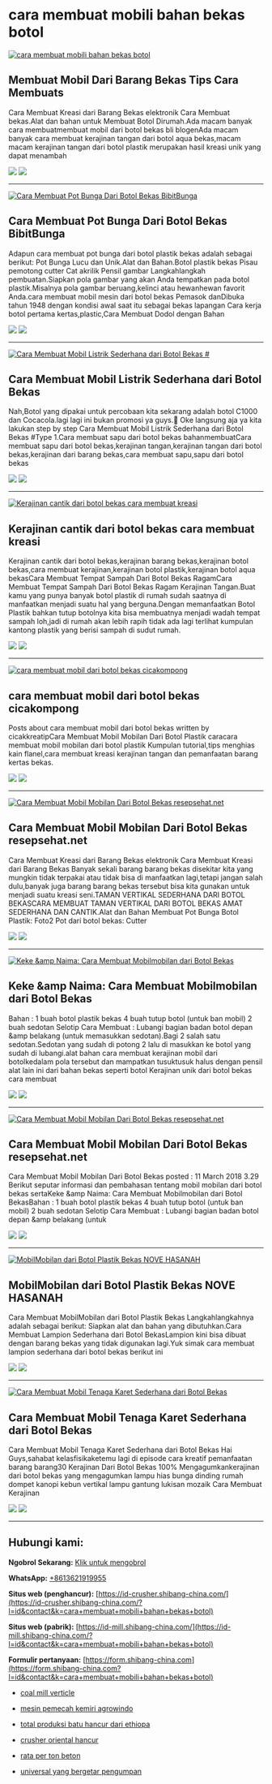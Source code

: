 # cara membuat mobili bahan bekas botol

<a href="https://swt.shibang-china.com/?l=id&img&k=cara+membuat+mobili+bahan+bekas+botol" target="_blank">![cara membuat mobili bahan bekas botol](http://static.shibang-china.com/all-800x300/1079.jpg)</a>

## Membuat Mobil Dari Barang Bekas Tips Cara Membuats
Cara Membuat Kreasi dari Barang Bekas elektronik Cara Membuat bekas.Alat dan bahan untuk Membuat Botol Dirumah.Ada macam banyak cara membuatmembuat mobil dari botol bekas bli blogenAda macam banyak cara membuat kerajinan tangan dari botol aqua bekas,macam macam kerajinan tangan dari botol plastik merupakan hasil kreasi unik yang dapat menambah


<a href="https://whatsapp.shibangsoft.com/WhatsApp.php" target="_blank" title="WhatsApp">![](http://static.shibang-china.com/icon/whatsapp.png)</a> <a href="https://swt.shibang-china.com/?l=id&icon&k=cara+membuat+mobili+bahan+bekas+botol" target="_blank">![](http://static.shibang-china.com/icon/chat-id.png)</a>

---

<a href="https://swt.shibang-china.com/?l=id&img&k=cara+membuat+mobili+bahan+bekas+botol" target="_blank">![Cara Membuat Pot Bunga Dari Botol Bekas BibitBunga](http://static.shibang-china.com/all-800x300/944.jpg)</a>

## Cara Membuat Pot Bunga Dari Botol Bekas BibitBunga
Adapun cara membuat pot bunga dari botol plastik bekas adalah sebagai berikut: Pot Bunga Lucu dan Unik.Alat dan Bahan.Botol plastik bekas Pisau pemotong cutter Cat akrilik Pensil gambar Langkahlangkah pembuatan.Siapkan pola gambar yang akan Anda tempatkan pada botol plastik.Misalnya pola gambar beruang,kelinci atau hewanhewan favorit Anda.cara membuat mobil mesin dari botol bekas Pemasok danDibuka tahun 1948 dengan kondisi awal saat itu sebagai bekas lapangan Cara kerja botol pertama kertas,plastic,Cara Membuat Dodol dengan Bahan


<a href="https://whatsapp.shibangsoft.com/WhatsApp.php" target="_blank" title="WhatsApp">![](http://static.shibang-china.com/icon/whatsapp.png)</a> <a href="https://swt.shibang-china.com/?l=id&icon&k=cara+membuat+mobili+bahan+bekas+botol" target="_blank">![](http://static.shibang-china.com/icon/chat-id.png)</a>

---

<a href="https://swt.shibang-china.com/?l=id&img&k=cara+membuat+mobili+bahan+bekas+botol" target="_blank">![Cara Membuat Mobil Listrik Sederhana dari Botol Bekas #](http://static.shibang-china.com/all-800x300/1002.jpg)</a>

## Cara Membuat Mobil Listrik Sederhana dari Botol Bekas #
Nah,Botol yang dipakai untuk percobaan kita sekarang adalah botol C1000 dan Cocacola.lagi lagi ini bukan promosi ya guys.🙂 Oke langsung aja ya kita lakukan step by step Cara Membuat Mobil Listrik Sederhana dari Botol Bekas #Type 1.Cara membuat sapu dari botol bekas bahanmembuatCara membuat sapu dari botol bekas,kerajinan tangan,kerajinan tangan dari botol bekas,kerajinan dari barang bekas,cara membuat sapu,sapu dari botol bekas


<a href="https://whatsapp.shibangsoft.com/WhatsApp.php" target="_blank" title="WhatsApp">![](http://static.shibang-china.com/icon/whatsapp.png)</a> <a href="https://swt.shibang-china.com/?l=id&icon&k=cara+membuat+mobili+bahan+bekas+botol" target="_blank">![](http://static.shibang-china.com/icon/chat-id.png)</a>

---

<a href="https://swt.shibang-china.com/?l=id&img&k=cara+membuat+mobili+bahan+bekas+botol" target="_blank">![Kerajinan cantik dari botol bekas cara membuat kreasi](http://static.shibang-china.com/all-800x300/143.jpg)</a>

## Kerajinan cantik dari botol bekas cara membuat kreasi
Kerajinan cantik dari botol bekas,kerajinan barang bekas,kerajinan botol bekas,cara membuat kerajinan,kerajinan botol plastik,kerajinan botol aqua bekasCara Membuat Tempat Sampah Dari Botol Bekas RagamCara Membuat Tempat Sampah Dari Botol Bekas Ragam Kerajinan Tangan.Buat kamu yang punya banyak botol plastik di rumah sudah saatnya di manfaatkan menjadi suatu hal yang berguna.Dengan memanfaatkan Botol Plastik bahkan tutup botolnya kita bisa membuatnya menjadi wadah tempat sampah loh,jadi di rumah akan lebih rapih tidak ada lagi terlihat kumpulan kantong plastik yang berisi sampah di sudut rumah.


<a href="https://whatsapp.shibangsoft.com/WhatsApp.php" target="_blank" title="WhatsApp">![](http://static.shibang-china.com/icon/whatsapp.png)</a> <a href="https://swt.shibang-china.com/?l=id&icon&k=cara+membuat+mobili+bahan+bekas+botol" target="_blank">![](http://static.shibang-china.com/icon/chat-id.png)</a>

---

<a href="https://swt.shibang-china.com/?l=id&img&k=cara+membuat+mobili+bahan+bekas+botol" target="_blank">![cara membuat mobil dari botol bekas cicakompong](http://static.shibang-china.com/all-800x300/1097.jpg)</a>

## cara membuat mobil dari botol bekas cicakompong
Posts about cara membuat mobil dari botol bekas written by cicakkreatipCara Membuat Mobil Mobilan Dari Botol Plastik caracara membuat mobil mobilan dari botol plastik Kumpulan tutorial,tips menghias kain flanel,cara membuat kreasi kerajinan tangan dan pemanfaatan barang kertas bekas.


<a href="https://whatsapp.shibangsoft.com/WhatsApp.php" target="_blank" title="WhatsApp">![](http://static.shibang-china.com/icon/whatsapp.png)</a> <a href="https://swt.shibang-china.com/?l=id&icon&k=cara+membuat+mobili+bahan+bekas+botol" target="_blank">![](http://static.shibang-china.com/icon/chat-id.png)</a>

---

<a href="https://swt.shibang-china.com/?l=id&img&k=cara+membuat+mobili+bahan+bekas+botol" target="_blank">![Cara Membuat Mobil Mobilan Dari Botol Bekas resepsehat.net](http://static.shibang-china.com/all-800x300/512.jpg)</a>

## Cara Membuat Mobil Mobilan Dari Botol Bekas resepsehat.net
Cara Membuat Kreasi dari Barang Bekas elektronik Cara Membuat Kreasi dari Barang Bekas Banyak sekali barang barang bekas disekitar kita yang mungkin tidak terpakai atau tidak bisa di manfaatkan lagi,tetapi jangan salah dulu,banyak juga barang barang bekas tersebut bisa kita gunakan untuk menjadi suatu kreasi seni.TAMAN VERTIKAL SEDERHANA DARI BOTOL BEKASCARA MEMBUAT TAMAN VERTIKAL DARI BOTOL BEKAS AMAT SEDERHANA DAN CANTIK.Alat dan Bahan Membuat Pot Bunga Botol Plastik: Foto2 Pot dari botol bekas: Cutter


<a href="https://whatsapp.shibangsoft.com/WhatsApp.php" target="_blank" title="WhatsApp">![](http://static.shibang-china.com/icon/whatsapp.png)</a> <a href="https://swt.shibang-china.com/?l=id&icon&k=cara+membuat+mobili+bahan+bekas+botol" target="_blank">![](http://static.shibang-china.com/icon/chat-id.png)</a>

---

<a href="https://swt.shibang-china.com/?l=id&img&k=cara+membuat+mobili+bahan+bekas+botol" target="_blank">![Keke &amp Naima: Cara Membuat Mobilmobilan dari Botol Bekas](http://static.shibang-china.com/all-800x300/959.jpg)</a>

## Keke &amp Naima: Cara Membuat Mobilmobilan dari Botol Bekas
Bahan : 1 buah botol plastik bekas 4 buah tutup botol (untuk ban mobil) 2 buah sedotan Selotip Cara Membuat : Lubangi bagian badan botol depan &amp belakang (untuk memasukkan sedotan).Bagi 2 salah satu sedotan.Sedotan yang sudah di potong 2 lalu di masukkan ke botol yang sudah di lubangi.alat bahan cara membuat kerajinan mobil dari botolkedalam pola tersebut dan mampatkan tusuktusuk halus dengan pensil alat lain ini dari bahan bekas seperti botol Kerajinan unik dari botol bekas cara membuat


<a href="https://whatsapp.shibangsoft.com/WhatsApp.php" target="_blank" title="WhatsApp">![](http://static.shibang-china.com/icon/whatsapp.png)</a> <a href="https://swt.shibang-china.com/?l=id&icon&k=cara+membuat+mobili+bahan+bekas+botol" target="_blank">![](http://static.shibang-china.com/icon/chat-id.png)</a>

---

<a href="https://swt.shibang-china.com/?l=id&img&k=cara+membuat+mobili+bahan+bekas+botol" target="_blank">![Cara Membuat Mobil Mobilan Dari Botol Bekas resepsehat.net](http://static.shibang-china.com/all-800x300/365.jpg)</a>

## Cara Membuat Mobil Mobilan Dari Botol Bekas resepsehat.net
Cara Membuat Mobil Mobilan Dari Botol Bekas posted : 11 March 2018 3.29 Berikut seputar informasi dan pembahasan tentang mobil mobilan dari botol bekas sertaKeke &amp Naima: Cara Membuat Mobilmobilan dari Botol BekasBahan : 1 buah botol plastik bekas 4 buah tutup botol (untuk ban mobil) 2 buah sedotan Selotip Cara Membuat : Lubangi bagian badan botol depan &amp belakang (untuk


<a href="https://whatsapp.shibangsoft.com/WhatsApp.php" target="_blank" title="WhatsApp">![](http://static.shibang-china.com/icon/whatsapp.png)</a> <a href="https://swt.shibang-china.com/?l=id&icon&k=cara+membuat+mobili+bahan+bekas+botol" target="_blank">![](http://static.shibang-china.com/icon/chat-id.png)</a>

---

<a href="https://swt.shibang-china.com/?l=id&img&k=cara+membuat+mobili+bahan+bekas+botol" target="_blank">![MobilMobilan dari Botol Plastik Bekas NOVE HASANAH](http://static.shibang-china.com/all-800x300/110.jpg)</a>

## MobilMobilan dari Botol Plastik Bekas NOVE HASANAH
Cara Membuat MobilMobilan dari Botol Plastik Bekas Langkahlangkahnya adalah sebagai berikut: Siapkan alat dan bahan yang dibutuhkan.Cara Membuat Lampion Sederhana dari Botol BekasLampion kini bisa dibuat dengan barang bekas yang tidak digunakan lagi.Yuk simak cara membuat lampion sederhana dari botol bekas berikut ini


<a href="https://whatsapp.shibangsoft.com/WhatsApp.php" target="_blank" title="WhatsApp">![](http://static.shibang-china.com/icon/whatsapp.png)</a> <a href="https://swt.shibang-china.com/?l=id&icon&k=cara+membuat+mobili+bahan+bekas+botol" target="_blank">![](http://static.shibang-china.com/icon/chat-id.png)</a>

---

<a href="https://swt.shibang-china.com/?l=id&img&k=cara+membuat+mobili+bahan+bekas+botol" target="_blank">![Cara Membuat Mobil Tenaga Karet Sederhana dari Botol Bekas](http://static.shibang-china.com/all-800x300/358.jpg)</a>

## Cara Membuat Mobil Tenaga Karet Sederhana dari Botol Bekas
Cara Membuat Mobil Tenaga Karet Sederhana dari Botol Bekas Hai Guys,sahabat kelasfisikaketemu lagi di episode cara kreatif pemanfaatan barang barang30 Kerajinan Dari Botol Bekas 100% Mengagumkankerajinan dari botol bekas yang mengagumkan lampu hias bunga dinding rumah dompet kanopi kebun vertikal lampu gantung lukisan mozaik Cara Membuat Kerajinan


<a href="https://whatsapp.shibangsoft.com/WhatsApp.php" target="_blank" title="WhatsApp">![](http://static.shibang-china.com/icon/whatsapp.png)</a> <a href="https://swt.shibang-china.com/?l=id&icon&k=cara+membuat+mobili+bahan+bekas+botol" target="_blank">![](http://static.shibang-china.com/icon/chat-id.png)</a>

---
## Hubungi kami:

**Ngobrol Sekarang:** [Klik untuk mengobrol](https://swt.shibang-china.com?l=id&contact&k=cara+membuat+mobili+bahan+bekas+botol)

**WhatsApp:**  [+8613621919955](https://whatsapp.shibangsoft.com/WhatsApp.php)

**Situs web (penghancur):** [https://id-crusher.shibang-china.com/](https://id-crusher.shibang-china.com/?l=id&contact&k=cara+membuat+mobili+bahan+bekas+botol)

**Situs web (pabrik):** [https://id-mill.shibang-china.com/](https://id-mill.shibang-china.com/?l=id&contact&k=cara+membuat+mobili+bahan+bekas+botol)

**Formulir pertanyaan:** [https://form.shibang-china.com](https://form.shibang-china.com?l=id&contact&k=cara+membuat+mobili+bahan+bekas+botol)

* [coal mill verticle](../46/coal%20mill%20verticle.md)

* [mesin pemecah kemiri agrowindo](../42/mesin%20pemecah%20kemiri%20agrowindo.md)

* [total produksi batu hancur dari ethiopa](../44/total%20produksi%20batu%20hancur%20dari%20ethiopa.md)

* [crusher oriental hancur](../50/crusher%20oriental%20hancur.md)

* [rata per ton beton](../41/rata%20per%20ton%20beton.md)

* [universal yang bergetar pengumpan](../41/universal%20yang%20bergetar%20pengumpan.md)